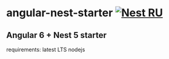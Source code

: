 # angular-nest-starter [![Nest RU](https://img.shields.io/badge/Telegram_chat:-Nest_RU-e42449.svg?style=flat)](https://t.me/nest_ru)


## Angular 6 + Nest 5 starter

requirements: latest LTS nodejs 
